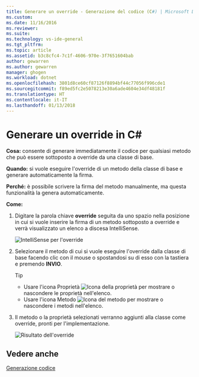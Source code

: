 ```yaml
---
title: Generare un override - Generazione del codice (C#) | Microsoft Docs
ms.custom: 
ms.date: 11/16/2016
ms.reviewer: 
ms.suite: 
ms.technology: vs-ide-general
ms.tgt_pltfrm: 
ms.topic: article
ms.assetid: b3c8cfc4-7c1f-4606-970e-3f7651604bab
author: gewarren
ms.author: gewarren
manager: ghogen
ms.workload: dotnet
ms.openlocfilehash: 3801d8ce60cf87126f8894bf44c77056f996cde1
ms.sourcegitcommit: f89ed5fc2e5078213e30a6ade4604e34df48181f
ms.translationtype: HT
ms.contentlocale: it-IT
ms.lasthandoff: 01/13/2018
---
```

# <a name="generate-an-override-in-c"></a>Generare un override in C# #

**Cosa:** consente di generare immediatamente il codice per qualsiasi metodo che può essere sottoposto a override da una classe di base.

**Quando:** si vuole eseguire l'override di un metodo della classe di base e generare automaticamente la firma.

**Perché:** è possibile scrivere la firma del metodo manualmente, ma questa funzionalità la genera automaticamente.

**Come:**

1. Digitare la parola chiave **override** seguita da uno spazio nella posizione in cui si vuole inserire la firma di un metodo sottoposto a override e verrà visualizzato un elenco a discesa IntelliSense.

   ![IntelliSense per l'override](media/override-intellisense-cs.png)

1. Selezionare il metodo di cui si vuole eseguire l'override dalla classe di base facendo clic con il mouse o spostandosi su di esso con la tastiera e premendo **INVIO**.

   >[!TIP]
   >* Usare l'icona Proprietà ![Icona della proprietà](media/override-property-cs.png) per mostrare o nascondere le proprietà nell'elenco.
   >* Usare l'icona Metodo ![Icona del metodo](media/override-method-cs.png) per mostrare o nascondere i metodi nell'elenco.

1. Il metodo o la proprietà selezionati verranno aggiunti alla classe come override, pronti per l'implementazione.

   ![Risultato dell'override](media/override-result-cs.png)

## <a name="see-also"></a>Vedere anche

[Generazione codice](../code-generation-in-visual-studio.md)
